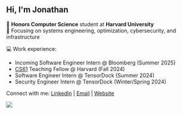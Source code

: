 ## Hi, I'm Jonathan

🌱 **Honors Computer Science** student at **Harvard University**<br>
🌱 Focusing on systems engineering, optimization, cybersecurity, and infrastructure

💻  Work experience:
- Incoming Software Engineer Intern @ Bloomberg (Summer 2025)
- [CS61](https://cs61.seas.harvard.edu/site/2024) Teaching Fellow @ Harvard (Fall 2024)
- Software Engineer Intern @ TensorDock (Summer 2024)
- Security Engineer Intern @ TensorDock (Winter/Spring 2024)

Connect with me: [LinkedIn](https://www.linkedin.com/in/jonathanwu3/) | [Email](mailto:me@jonathanw.dev) | [Website](https://jonathanw.dev)

![](https://komarev.com/ghpvc/?username=jdabtieu&color=brightgreen)
